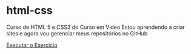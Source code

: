 # html-css
 Curso de HTML 5 e CSS3 do Curso em Video
Estou aprendendo a criar sites e agora vou gerenciar meus repositórios no GitHub

<a href = "https://manoelneto1000.github.io/html-css/Desafios/D010/Novo.html">Executar o Exercicio</a>
